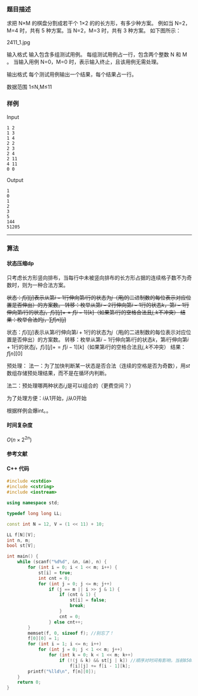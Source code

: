 ### 题目描述

求把  N×M  的棋盘分割成若干个  1×2  的的长方形，有多少种方案。
例如当  N=2，M=4  时，共有  5  种方案。当  N=2，M=3  时，共有  3  种方案。
如下图所示：

2411_1.jpg

输入格式
输入包含多组测试用例。
每组测试用例占一行，包含两个整数  N  和  M 。
当输入用例  N=0，M=0  时，表示输入终止，且该用例无需处理。

输出格式
每个测试用例输出一个结果，每个结果占一行。

数据范围
1≤N,M≤11

### 样例

Input

```
1 2
1 3
1 4
2 2
2 3
2 4
2 11
4 11
0 0
```

Output

```
1
0
1
2
3
5
144
51205
```

----------

### 算法
#### 状态压缩dp

只考虑长方形竖向排布，当每行中未被竖向排布的长方形占据的连续格子数不为奇数时，则为一种合法方案。

~~状态：$f[i][j]$表示从第$i - 1$行伸向第$i$行的状态为$j$（用$j$的二进制数的每位表示对应位置是否伸出）的方案数。
转移：枚举从第$i - 2$行伸向第$i - 1$行的状态$k$，第$i - 1$行伸向第$i$行的状态$j$，$f[i][j] += f[i - 1][k]$（如果第$i$行的空格合法且$j, k$不冲突）
结果：枚举合法的$j$，$\sum f[n][j]$~~

状态：$f[i][j]$表示从第$i$行伸向第$i + 1$行的状态为$j$（用$j$的二进制数的每位表示对应位置是否伸出）的方案数。
转移：枚举从第$i - 1$行伸向第$i$行的状态$k$，第$i$行伸向第$i + 1$行的状态$j$，$f[i][j] += f[i - 1][k]$（如果第$i$行的空格合法且$j, k$不冲突）
结果：$f[n][0]$

预处理：
法一：为了加快判断某一状态是否合法（连续的空格是否为奇数），用$st$数组存储预处理结果，而不是在循环内判断。

法二：预处理哪两种状态$i$,$j$是可以组合的（更费空间？）

为了处理方便：$i$从1开始，$j$从0开始

根据样例会爆int。。

#### 时间复杂度

$O(n \times 2 ^ {2n})$

#### 参考文献

#### C++ 代码

``` cpp
#include <cstdio>
#include <cstring>
#include <iostream>

using namespace std;

typedef long long LL;

const int N = 12, V = (1 << 11) + 10;

LL f[N][V];
int n, m;
bool st[V];

int main() {
    while (scanf("%d%d", &n, &m), n) {
        for (int i = 0; i < 1 << m; i++) {
            st[i] = true;
            int cnt = 0;
            for (int j = 0; j <= m; j++)
                if (j == m || i >> j & 1) {
                    if (cnt & 1) {
                        st[i] = false;
                        break;
                    }
                    cnt = 0;
                } else cnt++;
        }
        memset(f, 0, sizeof f); //别忘了！
        f[0][0] = 1;
        for (int i = 1; i <= n; i++)
            for (int j = 0; j < 1 << m; j++)
                for (int k = 0; k < 1 << m; k++)
                    if (!(j & k) && st[j | k]) //顺序对时间有影响，当前850ms，反过来1450ms
                        f[i][j] += f[i - 1][k];
        printf("%lld\n", f[n][0]);
    }
    return 0;
}
```